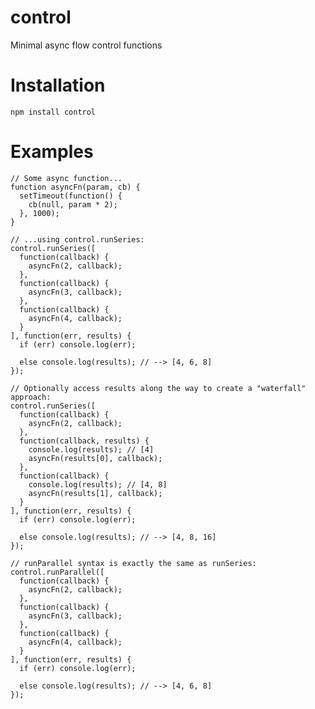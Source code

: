# control
Minimal async flow control functions

# Installation
`npm install control`

# Examples
    // Some async function...
    function asyncFn(param, cb) {
      setTimeout(function() {
        cb(null, param * 2);
      }, 1000);
    }

    // ...using control.runSeries:
    control.runSeries([
      function(callback) {
        asyncFn(2, callback);
      },
      function(callback) {
        asyncFn(3, callback);
      },
      function(callback) {
        asyncFn(4, callback);
      }
    ], function(err, results) {
      if (err) console.log(err);

      else console.log(results); // --> [4, 6, 8]
    });

    // Optionally access results along the way to create a "waterfall" approach:
    control.runSeries([
      function(callback) {
        asyncFn(2, callback);
      },
      function(callback, results) {
        console.log(results); // [4]
        asyncFn(results[0], callback);
      },
      function(callback) {
        console.log(results); // [4, 8]
        asyncFn(results[1], callback);
      }
    ], function(err, results) {
      if (err) console.log(err);

      else console.log(results); // --> [4, 8, 16]
    });

    // runParallel syntax is exactly the same as runSeries:
    control.runParallel([
      function(callback) {
        asyncFn(2, callback);
      },
      function(callback) {
        asyncFn(3, callback);
      },
      function(callback) {
        asyncFn(4, callback);
      }
    ], function(err, results) {
      if (err) console.log(err);

      else console.log(results); // --> [4, 6, 8]
    });


